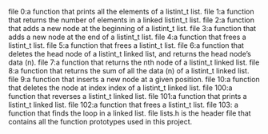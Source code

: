 file 0:a function that prints all the elements of a listint_t list.
file 1:a function that returns the number of elements in a linked listint_t list.
file 2:a function that adds a new node at the beginning of a listint_t list.
file 3:a function that adds a new node at the end of a listint_t list.
file 4:a function that frees a listint_t list.
file 5:a function that frees a listint_t list.
file 6:a function that deletes the head node of a listint_t linked list, and returns the head node’s data (n).
file 7:a function that returns the nth node of a listint_t linked list.
file 8:a function that returns the sum of all the data (n) of a listint_t linked list.
file 9:a function that inserts a new node at a given position.
file 10:a function that deletes the node at index index of a listint_t linked list.
file 100:a function that reverses a listint_t linked list.
file 101:a function that prints a listint_t linked list.
file 102:a function that frees a listint_t list.
file 103: a function that finds the loop in a linked list.
file lists.h is the header file that contains all the function prototypes used in this project.